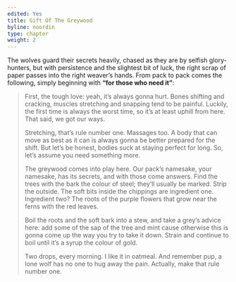 ```yaml
---
edited: Yes
title: Gift Of The Greywood
byline: noordin
type: chapter
weight: 2
---
```


The wolves guard their secrets heavily, chased as they are by selfish glory-hunters, but with persistence and the slightest bit of luck, the right scrap of paper passes into the right weaver’s hands. From pack to pack comes the following, simply beginning with **“for those who need it”**:

> First, the tough love: yeah, it’s always gonna hurt. Bones shifting and cracking, muscles stretching and snapping tend to be painful. Luckily, the first time is always the worst time, so it’s at least uphill from here. That said, we got our ways.
> 
> Stretching, that’s rule number one. Massages too. A body that can move as best as it can is always gonna be better prepared for the shift. But let’s be honest, bodies suck at staying perfect for long. So, let’s assume you need something more.
> 
> The greywood comes into play here. Our pack’s namesake, your namesake, has its secrets, and with those come answers. Find the trees with the bark the colour of steel; they’ll usually be marked. Strip the outside. The soft bits inside the chippings are ingredient one. Ingredient two? The roots of the purple flowers that grow near the ferns with the red leaves.
> 
> Boil the roots and the soft bark into a stew, and take a grey’s advice here: add some of the sap of the tree and mint cause otherwise this is gonna come up the way you try to take it down. Strain and continue to boil until it’s a syrup the colour of gold.
> 
> Two drops, every morning. I like it in oatmeal. And remember pup, a lone wolf has no one to hug away the pain. Actually, make that rule number one.
